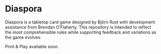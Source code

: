 # Diaspora

Diaspora is a tabletop card game designed by Björn Rust with development assistance from Brendan O’Flaherty. This repository is intended to reflect the most comprehensible rules while supporting feedback and variations as the game evolves.

Print & Play available soon.

